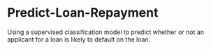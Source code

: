 # Predict-Loan-Repayment
Using a supervised classification model to predict whether or not an applicant for a loan is likely to default on the loan.
